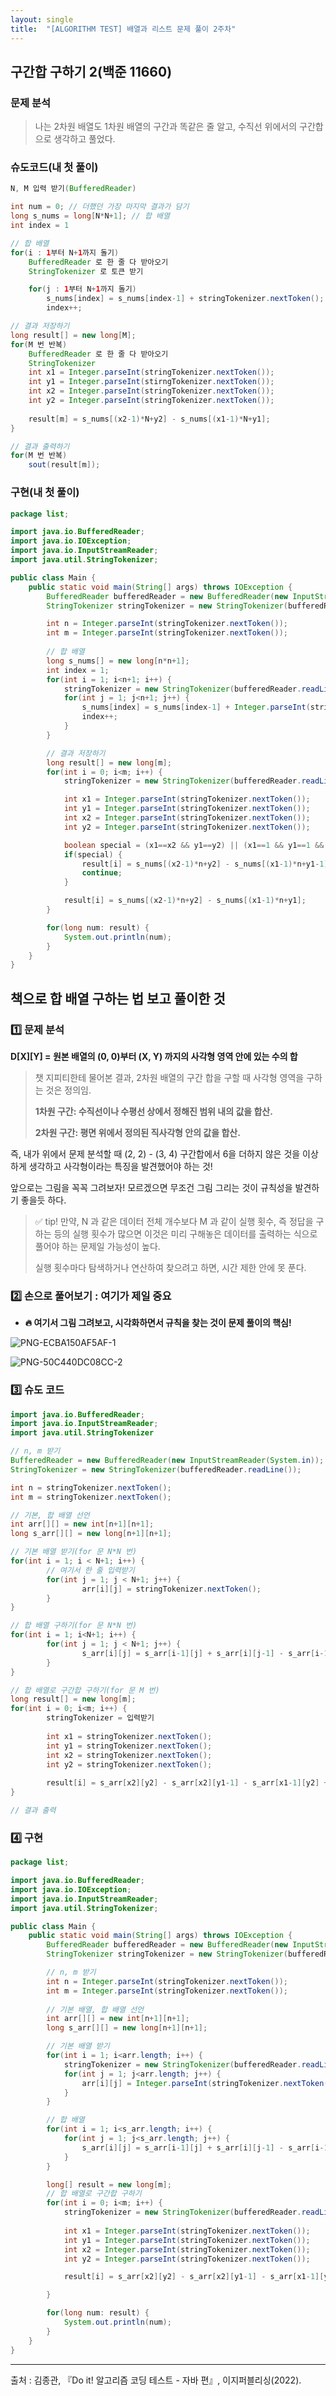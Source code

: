 ```yaml
---
layout: single
title:  "[ALGORITHM TEST] 배열과 리스트 문제 풀이 2주차"
---
```


## 구간합 구하기 2(백준 11660)

### 문제 분석

> 나는 2차원 배열도 1차원 배열의 구간과 똑같은 줄 알고, 수직선 위에서의 구간합으로 생각하고 풀었다.



### 슈도코드(내 첫 풀이)

```java
N, M 입력 받기(BufferedReader)

int num = 0; // 더했던 가장 마지막 결과가 담기
long s_nums = long[N*N+1]; // 합 배열
int index = 1

// 합 배열
for(i : 1부터 N+1까지 돌기)
	BufferedReader 로 한 줄 다 받아오기
	StringTokenizer 로 토큰 받기

	for(j : 1부터 N+1까지 돌기)
		s_nums[index] = s_nums[index-1] + stringTokenizer.nextToken();
		index++;

// 결과 저장하기
long result[] = new long[M];
for(M 번 반복)
	BufferedReader 로 한 줄 다 받아오기
	StringTokenizer
	int x1 = Integer.parseInt(stringTokenizer.nextToken());
	int y1 = Integer.parseInt(stirngTokenizer.nextToken());
	int x2 = Integer.parseInt(stringTokenizer.nextToken());
	int y2 = Integer.parseInt(stringTokenizer.nextToken());
	
	result[m] = s_nums[(x2-1)*N+y2] - s_nums[(x1-1)*N+y1];
}

// 결과 출력하기
for(M 번 반복)
	sout(result[m]);
```

### 구현(내 첫 풀이)

```java
package list;

import java.io.BufferedReader;
import java.io.IOException;
import java.io.InputStreamReader;
import java.util.StringTokenizer;

public class Main {
    public static void main(String[] args) throws IOException {
        BufferedReader bufferedReader = new BufferedReader(new InputStreamReader(System.in));
        StringTokenizer stringTokenizer = new StringTokenizer(bufferedReader.readLine());

        int n = Integer.parseInt(stringTokenizer.nextToken());
        int m = Integer.parseInt(stringTokenizer.nextToken());
        
        // 합 배열
        long s_nums[] = new long[n*n+1];
        int index = 1;
        for(int i = 1; i<n+1; i++) {
            stringTokenizer = new StringTokenizer(bufferedReader.readLine());
            for(int j = 1; j<n+1; j++) {
                s_nums[index] = s_nums[index-1] + Integer.parseInt(stringTokenizer.nextToken());
                index++;
            }
        }

        // 결과 저장하기
        long result[] = new long[m];
        for(int i = 0; i<m; i++) {
            stringTokenizer = new StringTokenizer(bufferedReader.readLine());

            int x1 = Integer.parseInt(stringTokenizer.nextToken());
            int y1 = Integer.parseInt(stringTokenizer.nextToken());
            int x2 = Integer.parseInt(stringTokenizer.nextToken());
            int y2 = Integer.parseInt(stringTokenizer.nextToken());

            boolean special = (x1==x2 && y1==y2) || (x1==1 && y1==1 && x2==n && y2==n);
            if(special) {
                result[i] = s_nums[(x2-1)*n+y2] - s_nums[(x1-1)*n+y1-1];
                continue;
            }

            result[i] = s_nums[(x2-1)*n+y2] - s_nums[(x1-1)*n+y1];
        }

        for(long num: result) {
            System.out.println(num);
        }
    }
}

```

## 책으로 합 배열 구하는 법 보고 풀이한 것

### 1️⃣ 문제 분석

**D\[X\]\[Y\] = 원본 배열의 (0, 0)부터 (X, Y) 까지의 사각형 영역 안에 있는 수의 합**

> 챗 지피티한테 물어본 결과, 2차원 배열의 구간 합을 구할 때 사각형 영역을 구하는 것은 정의임. 
>
> **1차원 구간: 수직선이나 수평선 상에서 정해진 범위 내의 값을 합산.**
>
> **2차원 구간: 평면 위에서 정의된 직사각형 안의 값을 합산.**

즉, 내가 위에서 문제 분석할 때 (2, 2) - (3, 4) 구간합에서 6을 더하지 않은 것을 이상하게 생각하고 사각형이라는 특징을 발견했어야 하는 것!

앞으로는 그림을 꼭꼭 그려보자! 모르겠으면 무조건 그림 그리는 것이 규칙성을 발견하기 좋을듯 하다.

> ✅ tip! 만약, N 과 같은 데이터 전체 개수보다 M 과 같이 실행 횟수, 즉 정답을 구하는 등의 실행 횟수가 많으면 이것은 미리 구해놓은 데이터를 출력하는 식으로 풀어야 하는 문제일 가능성이 높다.
>
> 실행 횟수마다 탐색하거나 연산하여 찾으려고 하면, 시간 제한 안에 못 푼다.

### 2️⃣ 손으로 풀어보기 : 여기가 제일 중요

- **🔥 여기서 그림 그려보고, 시각화하면서 규칙을 찾는 것이 문제 풀이의 핵심!**

![PNG-ECBA150AF5AF-1]({{site.url}}/images/2024-09-30-algorithm(2)/PNG-ECBA150AF5AF-1.png)

![PNG-50C440DC08CC-2]({{site.url}}/images/2024-09-30-algorithm(2)/PNG-50C440DC08CC-2.png)

### 3️⃣ 슈도 코드

```java
import java.io.BufferedReader;
import java.io.InputStreamReader;
import java.util.StringTokenizer

// n, m 받기
BufferedReader = new BufferedReader(new InputStreamReader(System.in));
StringTokenizer = new StringTokenizer(bufferedReader.readLine());

int n = stringTokenizer.nextToken();
int m = stringTokenizer.nextToken();

// 기본, 합 배열 선언
int arr[][] = new int[n+1][n+1];
long s_arr[][] = new long[n+1][n+1];

// 기본 배열 받기(for 문 N*N 번)
for(int i = 1; i < N+1; i++) {
		// 여기서 한 줄 입력받기
		for(int j = 1; j < N+1; j++) {
				arr[i][j] = stringTokenizer.nextToken();
		}
}

// 합 배열 구하기(for 문 N*N 번)
for(int i = 1; i<N+1; i++) {
		for(int j = 1; j < N+1; j++) {
				s_arr[i][j] = s_arr[i-1][j] + s_arr[i][j-1] - s_arr[i-1][j-1] + arr[i][j];
		}
}

// 합 배열로 구간합 구하기(for 문 M 번)
long result[] = new long[m];
for(int i = 0; i<m; i++) {
		stringTokenizer = 입력받기
		
		int x1 = stringTokenizer.nextToken();
		int y1 = stringTokenizer.nextToken();
		int x2 = stringTokenizer.nextToken();
		int y2 = stringTokenizer.nextToken();
		
		result[i] = s_arr[x2][y2] - s_arr[x2][y1-1] - s_arr[x1-1][y2] + s_arr[x1-1][y1-1];
}

// 결과 출력
```

### 4️⃣ 구현

```java
package list;

import java.io.BufferedReader;
import java.io.IOException;
import java.io.InputStreamReader;
import java.util.StringTokenizer;

public class Main {
    public static void main(String[] args) throws IOException {
        BufferedReader bufferedReader = new BufferedReader(new InputStreamReader(System.in));
        StringTokenizer stringTokenizer = new StringTokenizer(bufferedReader.readLine());

        // n, m 받기
        int n = Integer.parseInt(stringTokenizer.nextToken());
        int m = Integer.parseInt(stringTokenizer.nextToken());
        
        // 기본 배열, 합 배열 선언
        int arr[][] = new int[n+1][n+1];
        long s_arr[][] = new long[n+1][n+1];

        // 기본 배열 받기
        for(int i = 1; i<arr.length; i++) {
            stringTokenizer = new StringTokenizer(bufferedReader.readLine());
            for(int j = 1; j<arr.length; j++) {
                arr[i][j] = Integer.parseInt(stringTokenizer.nextToken());
            }
        }

        // 합 배열
        for(int i = 1; i<s_arr.length; i++) {
            for(int j = 1; j<s_arr.length; j++) {
                s_arr[i][j] = s_arr[i-1][j] + s_arr[i][j-1] - s_arr[i-1][j-1] + arr[i][j];
            }
        }

        long[] result = new long[m];
        // 합 배열로 구간합 구하기
        for(int i = 0; i<m; i++) {
            stringTokenizer = new StringTokenizer(bufferedReader.readLine());
            
            int x1 = Integer.parseInt(stringTokenizer.nextToken());
            int y1 = Integer.parseInt(stringTokenizer.nextToken());
            int x2 = Integer.parseInt(stringTokenizer.nextToken());
            int y2 = Integer.parseInt(stringTokenizer.nextToken());

            result[i] = s_arr[x2][y2] - s_arr[x2][y1-1] - s_arr[x1-1][y2] + s_arr[x1-1][y1-1];

        }

        for(long num: result) {
            System.out.println(num);
        }
    }
}
```
---

출처 : 김종관, 『Do it! 알고리즘 코딩 테스트 - 자바 편』, 이지퍼블리싱(2022).
